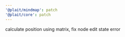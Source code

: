 ```yaml
---
'@plait/mindmap': patch
'@plait/core': patch
---
```


calculate position using matrix, fix node edit state error
